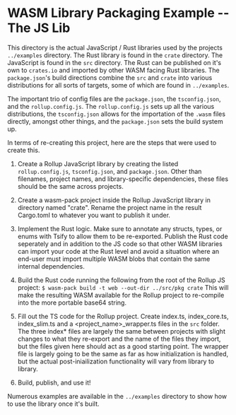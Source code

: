 # WASM Library Packaging Example -- The JS Lib
This directory is the actual JavaScript / Rust libraries used by the projects `../examples` directory. The Rust library is found in the `crate` directory. The JavaScript is found in the `src` directory. The Rust can be published on it's own to `crates.io` and imported by other WASM facing Rust libraries. The `package.json`'s build directions combine the `src` and `crate` into various distributions for all sorts of targets, some of which are found in `../examples`.

The important trio of config files are the `package.json`, the `tsconfig.json`, and the `rollup.config.js`. The `rollup.config.js` sets up all the various distributions, the `tsconfig.json` allows for the importation of the `.wasm` files directly, amongst other things, and the `package.json` sets the build system up.

In terms of re-creating this project, here are the steps that were used to create this.

1) Create a Rollup JavaScript library by creating the listed `rollup.config.js`, `tsconfig.json`, and `package.json`. Other than filenames, project names, and library-specific dependencies, these files should be the same across projects.

2) Create a wasm-pack project inside the Rollup JavaScript library in directory named "crate". Rename the project name in the result Cargo.toml to whatever you want to publish it under.

3) Implement the Rust logic. Make sure to annotate any structs, types, or enums with Tsify to allow them to be re-exported. Publish the Rust code seperately and in addition to the JS code so that other WASM libraries can import your code at the Rust level and avoid a situation where an end-user must import multiple WASM blobs that contain the same internal dependencies.

4) Build the Rust code running the following from the root of the Rollup JS project: `$ wasm-pack build -t web --out-dir ../src/pkg crate` This will make the resulting WASM available for the Rollup project to re-compile into the more portable base64 string.

5) Fill out the TS code for the Rollup project. Create index.ts, index_core.ts, index_slim.ts and a <project_name>_wrapper.ts files in the `src` folder. The three index* files are largely the same between projects with slight changes to what they re-export and the name of the files they import, but the files given here should act as a good starting point. The wrapper file is largely going to be the same as far as how initialization is handled, but the actual post-iniailization functionality will vary from library to library.

6) Build, publish, and use it!

Numerous examples are available in the `../examples` directory to show how to use the library once it's built.
